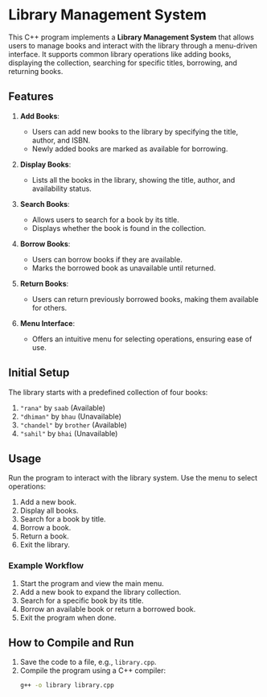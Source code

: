 # Library Management System

This C++ program implements a **Library Management System** that allows users to manage books and interact with the library through a menu-driven interface. It supports common library operations like adding books, displaying the collection, searching for specific titles, borrowing, and returning books. 

## Features

1. **Add Books**: 
   - Users can add new books to the library by specifying the title, author, and ISBN.
   - Newly added books are marked as available for borrowing.

2. **Display Books**: 
   - Lists all the books in the library, showing the title, author, and availability status.

3. **Search Books**: 
   - Allows users to search for a book by its title. 
   - Displays whether the book is found in the collection.

4. **Borrow Books**: 
   - Users can borrow books if they are available. 
   - Marks the borrowed book as unavailable until returned.

5. **Return Books**: 
   - Users can return previously borrowed books, making them available for others.

6. **Menu Interface**:
   - Offers an intuitive menu for selecting operations, ensuring ease of use.

## Initial Setup

The library starts with a predefined collection of four books:
1. `"rana"` by `saab` (Available)
2. `"dhiman"` by `bhau` (Unavailable)
3. `"chandel"` by `brother` (Available)
4. `"sahil"` by `bhai` (Unavailable)

## Usage

Run the program to interact with the library system. Use the menu to select operations:

1. Add a new book.
2. Display all books.
3. Search for a book by title.
4. Borrow a book.
5. Return a book.
6. Exit the library.

### Example Workflow
1. Start the program and view the main menu.
2. Add a new book to expand the library collection.
3. Search for a specific book by its title.
4. Borrow an available book or return a borrowed book.
5. Exit the program when done.

## How to Compile and Run

1. Save the code to a file, e.g., `library.cpp`.
2. Compile the program using a C++ compiler:
   ```bash
   g++ -o library library.cpp
